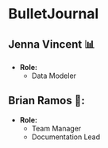# BulletJournal
## Jenna Vincent 📊
- **Role:**
  - Data Modeler

## Brian Ramos 🥭:
- **Role:**
  - Team Manager
  - Documentation Lead

